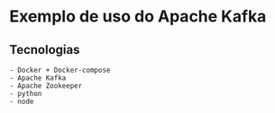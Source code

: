 # Exemplo de uso do Apache Kafka

## Tecnologias

    - Docker + Docker-compose
    - Apache Kafka
    - Apache Zookeeper
    - python
    - node
